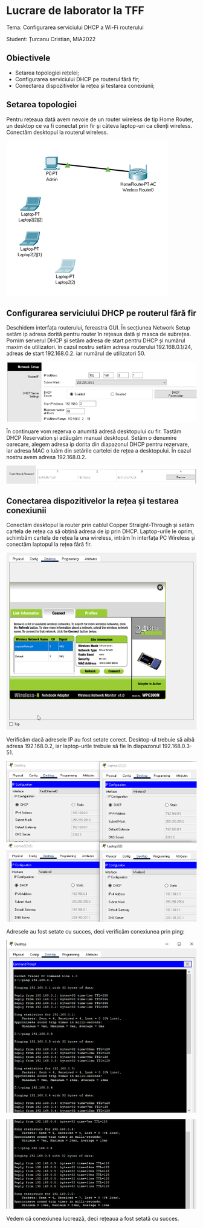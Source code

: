 # Lucrare de laborator la TFF

Tema: Configurarea serviciului DHCP a Wi-Fi routerului

Student: Țurcanu Cristian, MIA2022

## Obiectivele

- Setarea topologiei rețelei;
- Configurarea serviciului DHCP pe routerul fără fir;
- Conectarea dispozitivelor la rețea și testarea conexiunii;

## Setarea topologiei

Pentru rețeaua dată avem nevoie de un router wireless de tip Home Router, un desktop ce va fi conectat prin fir și câteva laptop-uri ca clienți wireless. Conectăm desktopul la routerul wireless.

![](1.png)

## Configurarea serviciului DHCP pe routerul fără fir

Deschidem interfața routerului, fereastra GUI. În secțiunea Network Setup setăm ip adresa dorită pentru router în rețeaua dată și masca de subrețea. Pornim serverul DHCP și setăm adresa de start pentru DHCP și numărul maxim de utilizatori. în cazul nostru setăm adresa routerului 192.168.0.1/24, adreas de start 192.168.0.2. iar numărul de utilizatori 50. 

![](2.png)

În continuare vom rezerva o anumită adresă desktopului cu fir. Tastăm DHCP Reservation și adăugăm manual desktopul. Setăm o denumire oarecare, alegem adresa ip dorita din diapazonul DHCP pentru rezervare, iar adresa MAC o luăm din setările cartelei de rețea a desktopului. În cazul nostru avem adresa 192.168.0.2.

![](3.png)

## Conectarea dispozitivelor la rețea și testarea conexiunii

Conectăm desktopul la router prin cablul Copper Straight-Through și setăm cartela de rețea ca să obțină adresa de ip prin DHCP. Laptop-urile le oprim, schimbăm cartela de rețea la una wireless, intrăm în interfața PC Wireless și conectăm laptopul la rețea fără fir. 

![](4.png)

Verificăm dacă adresele IP au fost setate corect. Desktop-ul trebuie să aibă adresa 192.168.0.2, iar laptop-urile trebuie să fie în diapazonul 192.168.0.3-51.

![](5.png)

Adresele au fost setate cu succes, deci verificăm conexiunea prin ping:

![](6.png)

![](7.png)

Vedem că conexiunea lucrează, deci rețeaua a fost setată cu succes.


<!-- Intrăm în setarea desktop-ului, categoria ip configuration și setăm configurarea să fie configurată prin DHCP -->